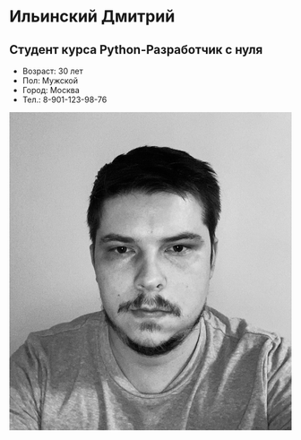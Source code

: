 # Ильинский Дмитрий
## Студент курса Python-Разработчик с нуля

- Возраст:  30 лет
- Пол: Мужской
- Город: Москва
- Тел.: 8-901-123-98-76

![photo](img/photo.jpg)